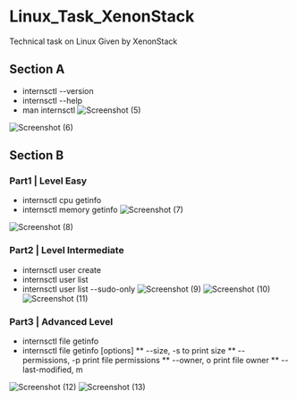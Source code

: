 # Linux_Task_XenonStack
Technical task on Linux Given by XenonStack

## Section A
* internsctl --version  
* internsctl --help
* man internsctl
![Screenshot (5)](https://github.com/Asmit-Pandey/Linux_Task_XenonStack/assets/97057036/e265aa23-38c2-492a-8af2-073375eecbd9)

![Screenshot (6)](https://github.com/Asmit-Pandey/Linux_Task_XenonStack/assets/97057036/044ad953-06b9-40c7-ba74-ef65164b730b)

## Section B

### Part1 | Level Easy
* internsctl cpu getinfo
* internsctl memory getinfo
![Screenshot (7)](https://github.com/Asmit-Pandey/Linux_Task_XenonStack/assets/97057036/0f5c72a5-7ba1-4759-b4f8-40c92e227bf4)

![Screenshot (8)](https://github.com/Asmit-Pandey/Linux_Task_XenonStack/assets/97057036/c618e36b-d4a5-4ec3-a2ab-1e8d2bcf56c9)

### Part2 | Level Intermediate
* internsctl user create <username>
* internsctl user list
* internsctl user list --sudo-only
  ![Screenshot (9)](https://github.com/Asmit-Pandey/Linux_Task_XenonStack/assets/97057036/c7758692-56ef-457a-91e4-d77cb2eccf7c)
![Screenshot (10)](https://github.com/Asmit-Pandey/Linux_Task_XenonStack/assets/97057036/b88cd1e7-bf75-4e19-8dfc-2866388dcc32)
![Screenshot (11)](https://github.com/Asmit-Pandey/Linux_Task_XenonStack/assets/97057036/cf6be907-86c8-4aa5-b754-5aa20c394003)

### Part3 | Advanced Level
* internsctl file getinfo <file-name>
* internsctl file getinfo [options] <file-name>
** --size, -s to print size
** --permissions, -p print file permissions
** --owner, o print file owner
** --last-modified, m

![Screenshot (12)](https://github.com/Asmit-Pandey/Linux_Task_XenonStack/assets/97057036/865287a6-e57b-4c3b-9cd1-7a9288d04efd)
![Screenshot (13)](https://github.com/Asmit-Pandey/Linux_Task_XenonStack/assets/97057036/2fee5dde-43b7-45dd-9fdd-d3cea9132491)


